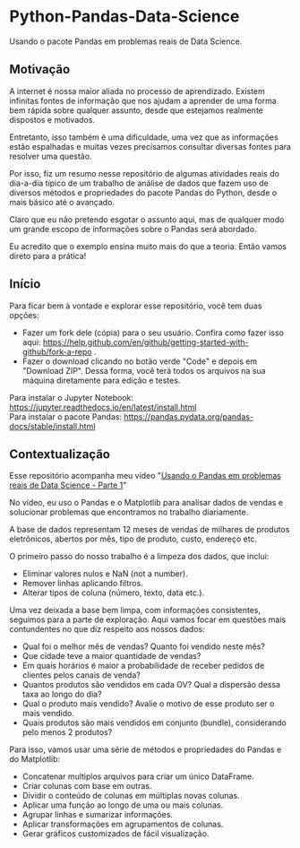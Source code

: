 # Python-Pandas-Data-Science
Usando o pacote Pandas em problemas reais de Data Science.

## Motivação
A internet é nossa maior aliada no processo de aprendizado. Existem infinitas fontes de informação que nos ajudam a aprender de uma forma bem rápida sobre qualquer assunto, desde que estejamos realmente dispostos e motivados.

Entretanto, isso também é uma dificuldade, uma vez que as informações estão espalhadas e muitas vezes precisamos consultar diversas fontes para resolver uma questão.

Por isso, fiz um resumo nesse repositório de algumas atividades reais do dia-a-dia típico de um trabalho de análise de dados que fazem uso de diversos métodos e propriedades do pacote Pandas do Python, desde o mais básico até o avançado.

Claro que eu não pretendo esgotar o assunto aqui, mas de qualquer modo um grande escopo de informações sobre o Pandas será abordado.

Eu acredito que o exemplo ensina muito mais do que a teoria. Então vamos direto para a prática!

## Início
Para ficar bem à vontade e explorar esse repositório, você tem duas opções:

* Fazer um fork dele (cópia) para o seu usuário. Confira como fazer isso aqui: https://help.github.com/en/github/getting-started-with-github/fork-a-repo .
* Fazer o download clicando no botão verde "Code" e depois em "Download ZIP". Dessa forma, você terá todos os arquivos na sua máquina diretamente para edição e testes.

Para instalar o Jupyter Notebook: https://jupyter.readthedocs.io/en/latest/install.html<br />
Para instalar o pacote Pandas: https://pandas.pydata.org/pandas-docs/stable/install.html

## Contextualização
Esse repositório acompanha meu vídeo "[Usando o Pandas em problemas reais de Data Science - Parte 1](https://youtu.be/g-qbZK22yzY)" 

No vídeo, eu uso o Pandas e o Matplotlib para analisar dados de vendas e solucionar problemas que encontramos no trabalho diariamente.

A base de dados representam 12 meses de vendas de milhares de produtos eletrônicos, abertos por mês, tipo de produto, custo, endereço etc.

O primeiro passo do nosso trabalho é a limpeza dos dados, que inclui:
* Eliminar valores nulos e NaN (not a number).
* Remover linhas aplicando filtros.
* Alterar tipos de coluna (número, texto, data etc.).

Uma vez deixada a base bem limpa, com informações consistentes, seguimos para a parte de exploração. Aqui vamos focar em questões mais contundentes no que diz respeito aos nossos dados:
* Qual foi o melhor mês de vendas? Quanto foi vendido neste mês?
* Que cidade teve a maior quantidade de vendas?
* Em quais horários é maior a probabilidade de receber pedidos de clientes pelos canais de venda?
* Quantos produtos são vendidos em cada OV? Qual a dispersão dessa taxa ao longo do dia?
* Qual o produto mais vendido? Avalie o motivo de esse produto ser o mais vendido.
* Quais produtos são mais vendidos em conjunto (bundle), considerando pelo menos 2 produtos?

Para isso, vamos usar uma série de métodos e propriedades do Pandas e do Matplotlib:
* Concatenar multiplos arquivos para criar um único DataFrame.
* Criar colunas com base em outras.
* Dividir o conteúdo de colunas em múltiplas novas colunas.
* Aplicar uma função ao longo de uma ou mais colunas.
* Agrupar linhas e sumarizar informações.
* Aplicar transformações em agrupamentos de colunas.
* Gerar gráficos customizados de fácil visualização.
